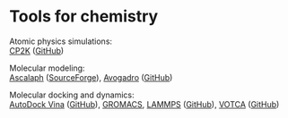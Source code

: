 
# Tools for chemistry

Atomic physics simulations:  
[CP2K](https://www.cp2k.org/) ([GitHub](https://github.com/cp2k/cp2k/))

Molecular modeling:  
[Ascalaph](http://www.biomolecular-modeling.com/Ascalaph/) ([SourceForge](https://sourceforge.net/projects/asc-designer/)),
[Avogadro](https://avogadro.cc/) ([GitHub](https://github.com/Avogadro/two.avogadro.cc))

Molecular docking and dynamics:  
[AutoDock Vina](https://vina.scripps.edu/) ([GitHub](https://github.com/ccsb-scripps/AutoDock-Vina)),
[GROMACS](https://www.gromacs.org/),
[LAMMPS](https://www.lammps.org/) ([GitHub](https://github.com/lammps/lammps)),
[VOTCA](https://www.votca.org/) ([GitHub](https://github.com/votca/votca))
